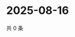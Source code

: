 # 2025-08-16

共 0 条

<!-- BEGIN ZHIHUQUESTIONS -->
<!-- 最后更新时间 Sat Aug 16 2025 13:11:31 GMT+0800 (China Standard Time) -->

<!-- END ZHIHUQUESTIONS -->
